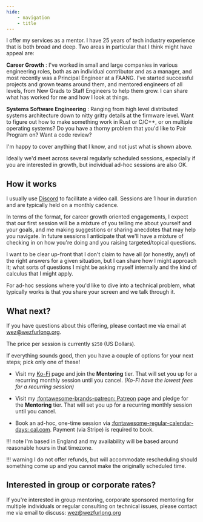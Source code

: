 ```yaml
---
hide:
    - navigation
    - title
---
```


I offer my services as a mentor.  I have 25 years of tech industry experience
that is both broad and deep.  Two areas in particular that I think might have
appeal are:

**Career Growth**
:  I've worked in small and large companies in various
   engineering roles, both as an individual contributor and as a manager, and
   most recently was a Principal Engineer at a FAANG. I've started successful
   projects and grown teams around them, and mentored engineers of all levels,
   from New Grads to Staff Engineers to help them grow. I can share what has
   worked for me and how I look at things.

**Systems Software Engineering**
:  Ranging from high level distributed systems
   architecture down to nitty gritty details at the firmware level. Want to
   figure out how to make something work in Rust or C/C++, or on multiple
   operating systems? Do you have a thorny problem that you'd like to Pair
   Program on? Want a code review?

I'm happy to cover anything that I know, and not just what is shown above.

Ideally we'd meet across several regularly scheduled sessions, especially if
you are interested in growth, but individual ad-hoc sessions are also OK.

## How it works

I usually use [Discord](https://discord.com) to facilitate a video call.
Sessions are 1 hour in duration and are typically held on a monthly cadence.

In terms of the format, for career growth oriented engagements, I expect that
our first session will be a mixture of you telling me about yourself and your
goals, and me making suggestions or sharing anecdotes that may help you
navigate.  In future sessions I anticipate that we'll have a mixture of
checking in on how you're doing and you raising targeted/topical questions.

I want to be clear up-front that I don't claim to have all (or honestly, any!)
of the right answers for a given situation, but I can share how I might
approach it; what sorts of questions I might be asking myself internally and
the kind of calculus that I might apply.

For ad-hoc sessions where you'd like to dive into a technical problem,
what typically works is that you share your screen and we talk through
it.

## What next?

If you have questions about this offering, please contact me via email at
wez@wezfurlong.org.

The price per session is currently `$250` (US Dollars).

If everything sounds good, then you have a couple of options for your
next steps; pick only one of these!

* Visit my [Ko-Fi](https://ko-fi.com/wezfurlong/tiers) page and join the
  **Mentoring** tier.  That will set you up for a recurring monthly session
  until you cancel. *(Ko-Fi have the lowest fees for a recurring session)*

* Visit my [:fontawesome-brands-patreon:
  Patreon](https://patreon.com/WezFurlong) page and pledge for the
  **Mentoring** tier.  That will set you up for a recurring monthly session
  until you cancel.

* Book an ad-hoc, one-time session via [:fontawesome-regular-calendar-days:
  cal.com](https://cal.com/wezfurlong/mentoring-ad-hoc). Payment (via Stripe)
  is required to book.

!!! note
    I'm based in England and my availability will be based around reasonable
    hours in that timezone.

!!! warning
    I do not offer refunds, but will accommodate rescheduling should something
    come up and you cannot make the originally scheduled time.

## Interested in group or corporate rates?

If you're interested in group mentoring, corporate sponsored mentoring for
multiple individuals or regular consulting on technical issues, please contact
me via email to discuss: wez@wezfurlong.org

